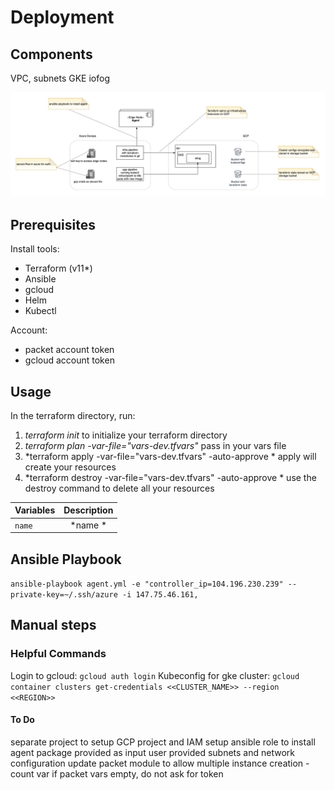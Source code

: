 # Deployment


## Components
VPC, subnets
GKE
iofog



![components](docs/components.png)

## Prerequisites

Install tools:
- Terraform (v11*)
- Ansible
- gcloud
- Helm
- Kubectl

Account:
- packet account token
- gcloud account token

## Usage

In the terraform directory, run:

1. *terraform init* to initialize your terraform directory
2. *terraform plan -var-file="vars-dev.tfvars"* pass in your vars file
3. *terraform apply -var-file="vars-dev.tfvars" -auto-approve * apply will create your resources
4. *terraform destroy -var-file="vars-dev.tfvars" -auto-approve * use the destroy command to delete all your resources

| Variables              | Description                                          |
| -----------------------|:----------------------------------------------------:|
| `name`                 | *name *                                              |

## Ansible Playbook
`ansible-playbook agent.yml -e "controller_ip=104.196.230.239" --private-key=~/.ssh/azure -i 147.75.46.161,`
## Manual steps


### Helpful Commands
Login to gcloud: `gcloud auth login`
Kubeconfig for gke cluster: `gcloud container clusters get-credentials <<CLUSTER_NAME>> --region <<REGION>>`

#### To Do
separate project to setup GCP project and IAM
setup ansible role to install agent package provided as input
user provided subnets and network configuration
update packet module to allow multiple instance creation - count var
if packet vars empty, do not ask for token